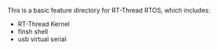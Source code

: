 This is a basic feature directory for RT-Thread RTOS, which includes:
- RT-Thread Kernel
- finsh shell
- usb virtual serial
